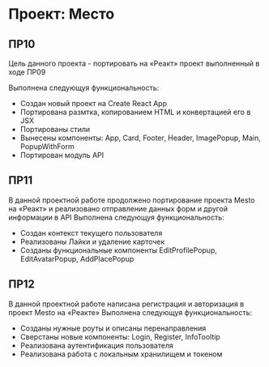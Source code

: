 # Проект: Место

## **ПР10**
Цель данного проекта - портировать на «Реакт» проект выполненный в ходе ПР09

Выполнена следующуя функциональность:

- Создан новый проект на Create React App
- Портирована размтка, копированием HTML и конвертацией его в JSX
- Портированы стили
- Вынесены компоненты: App, Card, Footer, Header, ImagePopup, Main, PopupWithForm
- Портирован модуль API

## **ПР11**
В данной проектной работе продолжено портирование проекта Mesto на «Реакт» и реализовано отправление данных форм и другой информации в API
Выполнена следующуя функциональность:

- Создан контекст текущего пользователя
- Реализованы Лайки и удаление карточек
- Созданы функциональные компоненты EditProfilePopup, EditAvatarPopup, AddPlacePopup

## **ПР12**
В данной проектной работе написана регистрация и авторизация в проект Mesto на «Реакте»
Выполнена следующуя функциональность:

- Созданы нужные роуты и описаны перенаправления
- Сверстаны новые компоненты: Login, Register, InfoTooltip
- Реализована аутентификация пользователя
- Реализована работа с локальным хранилищем и токеном